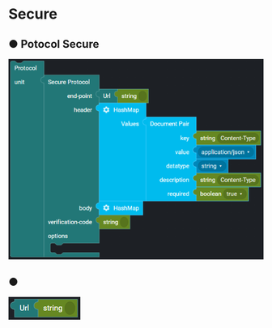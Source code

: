 # Secure

## ● Potocol Secure

![](../../../.gitbook/assets/image%20%28173%29.png)

## ●

![](../../../.gitbook/assets/image%20%2849%29.png)

